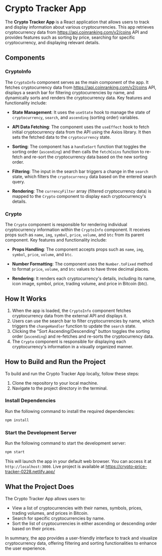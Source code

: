 # Crypto Tracker App

The **Crypto Tracker App** is a React application that allows users to track and display information about various cryptocurrencies. This app retrieves cryptocurrency data from https://api.coinranking.com/v2/coins API and provides features such as sorting by price, searching for specific cryptocurrency, and displaying relevant details.

## Components

### CryptoInfo

The `CryptoInfo` component serves as the main component of the app. It fetches cryptocurrency data from https://api.coinranking.com/v2/coins API, displays a search bar for filtering cryptocurrencies by name, and dynamically sorts and renders the cryptocurrency data. Key features and functionality include:

- **State Management**: It uses the `useState` hook to manage the state of `cryptocurrency`, `search`, and `ascending` (sorting order) variables.

- **API Data Fetching**: The component uses the `useEffect` hook to fetch initial cryptocurrency data from the API using the Axios library. It then sets the fetched data to the `cryptocurrency` state.

- **Sorting**: The component has a `handleSort` function that toggles the sorting order (`ascending`) and then calls the `fetchCoins` function to re-fetch and re-sort the cryptocurrency data based on the new sorting order.

- **Filtering**: The input in the search bar triggers a change in the `search` state, which filters the `cryptocurrency` data based on the entered search query.

- **Rendering**: The `currencyFilter` array (filtered cryptocurrency data) is mapped to the `Crypto` component to display each cryptocurrency's details.

### Crypto

The `Crypto` component is responsible for rendering individual cryptocurrency information within the `CryptoInfo` component. It receives props such as `name`, `img`, `symbol`, `price`, `volume`, and `btc` from its parent component. Key features and functionality include:

- **Props Handling**: The component accepts props such as `name`, `img`, `symbol`, `price`, `volume`, and `btc`.

- **Number Formatting**: The component uses the `Number.toFixed` method to format `price`, `volume`, and `btc` values to have three decimal places.

- **Rendering**: It renders each cryptocurrency's details, including its name, icon image, symbol, price, trading volume, and price in Bitcoin (btc).

## How It Works

1. When the app is loaded, the `CryptoInfo` component fetches cryptocurrency data from the external API and displays it.
2. Users can use the search bar to filter cryptocurrencies by name, which triggers the `changeHandler` function to update the `search` state.
3. Clicking the "Sort Ascending/Descending" button toggles the sorting order (`ascending`) and re-fetches and re-sorts the cryptocurrency data.
4. The `Crypto` component is responsible for displaying each cryptocurrency's information in a visually organized manner.

## How to Build and Run the Project

To build and run the Crypto Tracker App locally, follow these steps:

1. Clone the repository to your local machine.
2. Navigate to the project directory in the terminal.

### Install Dependencies

Run the following command to install the required dependencies:

```bash
npm install
```

### Start the Development Server

Run the following command to start the development server:

```bash
npm start
```

This will launch the app in your default web browser. You can access it at `http://localhost:3000`.
Live project is available at https://crypto-price-tracker-0228.netlify.app/

## What the Project Does

The Crypto Tracker App allows users to:

- View a list of cryptocurrencies with their names, symbols, prices, trading volumes, and prices in Bitcoin.
- Search for specific cryptocurrencies by name.
- Sort the list of cryptocurrencies in either ascending or descending order based on their prices.

In summary, the app provides a user-friendly interface to track and visualize cryptocurrency data, offering filtering and sorting functionalities to enhance the user experience.
